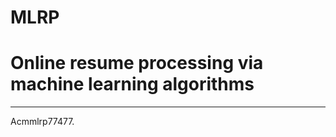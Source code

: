 # MLRP

# Online resume processing via machine learning algorithms
--------------------------------------------------------
Acmmlrp77477.
